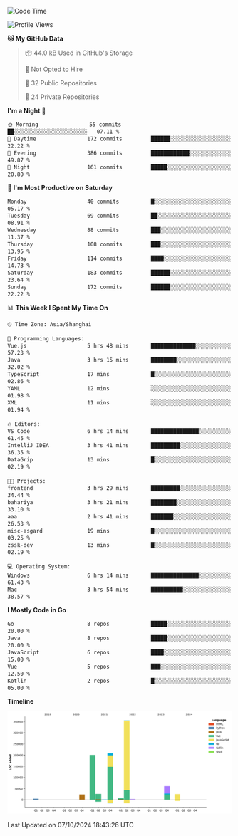 <!--START_SECTION:waka-->
![Code Time](http://img.shields.io/badge/Code%20Time-2%2C776%20hrs%2058%20mins-blue)

![Profile Views](http://img.shields.io/badge/Profile%20Views-0-blue)

**🐱 My GitHub Data** 

> 📦 44.0 kB Used in GitHub's Storage 
 > 
> 🚫 Not Opted to Hire
 > 
> 📜 32 Public Repositories 
 > 
> 🔑 24 Private Repositories 
 > 
**I'm a Night 🦉** 

```text
🌞 Morning                55 commits          ██░░░░░░░░░░░░░░░░░░░░░░░   07.11 % 
🌆 Daytime                172 commits         ██████░░░░░░░░░░░░░░░░░░░   22.22 % 
🌃 Evening                386 commits         ████████████░░░░░░░░░░░░░   49.87 % 
🌙 Night                  161 commits         █████░░░░░░░░░░░░░░░░░░░░   20.80 % 
```
📅 **I'm Most Productive on Saturday** 

```text
Monday                   40 commits          █░░░░░░░░░░░░░░░░░░░░░░░░   05.17 % 
Tuesday                  69 commits          ██░░░░░░░░░░░░░░░░░░░░░░░   08.91 % 
Wednesday                88 commits          ███░░░░░░░░░░░░░░░░░░░░░░   11.37 % 
Thursday                 108 commits         ███░░░░░░░░░░░░░░░░░░░░░░   13.95 % 
Friday                   114 commits         ████░░░░░░░░░░░░░░░░░░░░░   14.73 % 
Saturday                 183 commits         ██████░░░░░░░░░░░░░░░░░░░   23.64 % 
Sunday                   172 commits         ██████░░░░░░░░░░░░░░░░░░░   22.22 % 
```


📊 **This Week I Spent My Time On** 

```text
🕑︎ Time Zone: Asia/Shanghai

💬 Programming Languages: 
Vue.js                   5 hrs 48 mins       ██████████████░░░░░░░░░░░   57.23 % 
Java                     3 hrs 15 mins       ████████░░░░░░░░░░░░░░░░░   32.02 % 
TypeScript               17 mins             █░░░░░░░░░░░░░░░░░░░░░░░░   02.86 % 
YAML                     12 mins             ░░░░░░░░░░░░░░░░░░░░░░░░░   01.98 % 
XML                      11 mins             ░░░░░░░░░░░░░░░░░░░░░░░░░   01.94 % 

🔥 Editors: 
VS Code                  6 hrs 14 mins       ███████████████░░░░░░░░░░   61.45 % 
IntelliJ IDEA            3 hrs 41 mins       █████████░░░░░░░░░░░░░░░░   36.35 % 
DataGrip                 13 mins             █░░░░░░░░░░░░░░░░░░░░░░░░   02.19 % 

🐱‍💻 Projects: 
frontend                 3 hrs 29 mins       █████████░░░░░░░░░░░░░░░░   34.44 % 
bahariya                 3 hrs 21 mins       ████████░░░░░░░░░░░░░░░░░   33.10 % 
aaa                      2 hrs 41 mins       ███████░░░░░░░░░░░░░░░░░░   26.53 % 
misc-asgard              19 mins             █░░░░░░░░░░░░░░░░░░░░░░░░   03.25 % 
zssk-dev                 13 mins             █░░░░░░░░░░░░░░░░░░░░░░░░   02.19 % 

💻 Operating System: 
Windows                  6 hrs 14 mins       ███████████████░░░░░░░░░░   61.43 % 
Mac                      3 hrs 54 mins       ██████████░░░░░░░░░░░░░░░   38.57 % 
```

**I Mostly Code in Go** 

```text
Go                       8 repos             █████░░░░░░░░░░░░░░░░░░░░   20.00 % 
Java                     8 repos             █████░░░░░░░░░░░░░░░░░░░░   20.00 % 
JavaScript               6 repos             ████░░░░░░░░░░░░░░░░░░░░░   15.00 % 
Vue                      5 repos             ███░░░░░░░░░░░░░░░░░░░░░░   12.50 % 
Kotlin                   2 repos             █░░░░░░░░░░░░░░░░░░░░░░░░   05.00 % 
```



**Timeline**

![Lines of Code chart](https://raw.githubusercontent.com/youtiaoguagua/youtiaoguagua/master/assets/bar_graph.png)


 Last Updated on 07/10/2024 18:43:26 UTC
<!--END_SECTION:waka-->